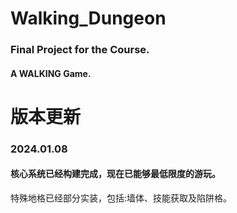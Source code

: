 # Walking_Dungeon

### Final Project for the Course.
#### A WALKING Game.

# 版本更新
### 2024.01.08
#### 核心系统已经构建完成，现在已能够最低限度的游玩。
特殊地格已经部分实装，包括:墙体、技能获取及陷阱格。

